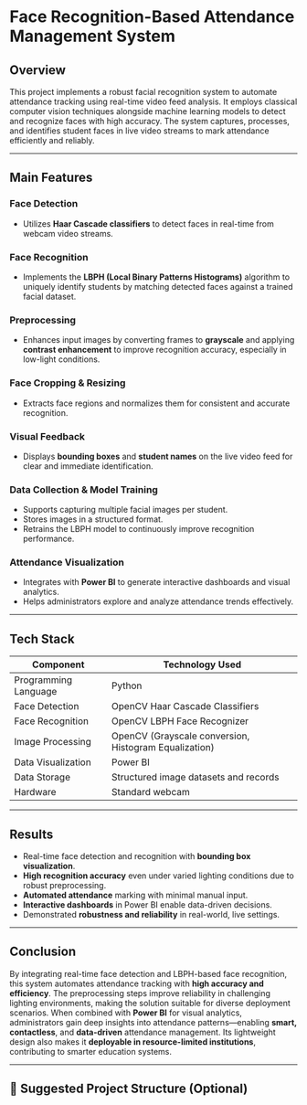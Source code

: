 # Face Recognition-Based Attendance Management System

## Overview

This project implements a robust facial recognition system to automate attendance tracking using real-time video feed analysis. It employs classical computer vision techniques alongside machine learning models to detect and recognize faces with high accuracy. The system captures, processes, and identifies student faces in live video streams to mark attendance efficiently and reliably.

---

## Main Features

### Face Detection
- Utilizes **Haar Cascade classifiers** to detect faces in real-time from webcam video streams.

### Face Recognition
- Implements the **LBPH (Local Binary Patterns Histograms)** algorithm to uniquely identify students by matching detected faces against a trained facial dataset.

### Preprocessing
- Enhances input images by converting frames to **grayscale** and applying **contrast enhancement** to improve recognition accuracy, especially in low-light conditions.

### Face Cropping & Resizing
- Extracts face regions and normalizes them for consistent and accurate recognition.

### Visual Feedback
- Displays **bounding boxes** and **student names** on the live video feed for clear and immediate identification.

### Data Collection & Model Training
- Supports capturing multiple facial images per student.
- Stores images in a structured format.
- Retrains the LBPH model to continuously improve recognition performance.

### Attendance Visualization
- Integrates with **Power BI** to generate interactive dashboards and visual analytics.
- Helps administrators explore and analyze attendance trends effectively.

---

## Tech Stack

| Component          | Technology Used                          |
|--------------------|-------------------------------------------|
| Programming Language | Python                                  |
| Face Detection       | OpenCV Haar Cascade Classifiers         |
| Face Recognition     | OpenCV LBPH Face Recognizer             |
| Image Processing     | OpenCV (Grayscale conversion, Histogram Equalization) |
| Data Visualization   | Power BI                                |
| Data Storage         | Structured image datasets and records   |
| Hardware             | Standard webcam                         |

---

## Results

- Real-time face detection and recognition with **bounding box visualization**.
- **High recognition accuracy** even under varied lighting conditions due to robust preprocessing.
- **Automated attendance** marking with minimal manual input.
- **Interactive dashboards** in Power BI enable data-driven decisions.
- Demonstrated **robustness and reliability** in real-world, live settings.

---

## Conclusion

By integrating real-time face detection and LBPH-based face recognition, this system automates attendance tracking with **high accuracy and efficiency**. The preprocessing steps improve reliability in challenging lighting environments, making the solution suitable for diverse deployment scenarios. When combined with **Power BI** for visual analytics, administrators gain deep insights into attendance patterns—enabling **smart, contactless**, and **data-driven** attendance management. Its lightweight design also makes it **deployable in resource-limited institutions**, contributing to smarter education systems.

---

## 📂 Suggested Project Structure (Optional)

